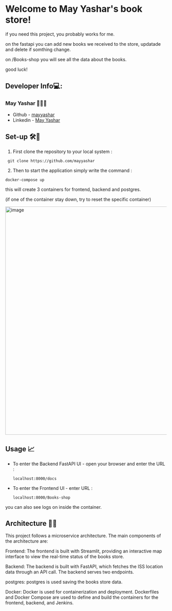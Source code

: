 # Welcome to May Yashar's book store!

if you need this project, you probably works for me.

on the fastapi you can add new books we received to the store, updatade and delete if somthing change.

on /Books-shop you will see all the data about the books.

good luck!

## Developer Info💻:

### May Yashar 👨🏼‍💻
- Github - [mayyashar](https://github.com/mayyashar)
- Linkedin - [May Yashar](https://www.linkedin.com/in/may-yashar-0b78a4239/)

##  Set-up 🛠🧰

1. First clone the repository to your local system :

``` git clone https://github.com/mayyashar```

2. Then to start the application simply write the command : 

``` docker-compose up ```

this will create 3 containers for frontend, backend and postgres.

(if one of the container stay down, try to reset the specific container)

<img width="711" alt="image" src="https://github.com/mayyashar/eass_final_project/assets/129296688/c24aea58-4805-43d1-81db-05e8de27f846">

## Usage 📈

- To enter the Backend FastAPI UI - open your browser and enter the URL : 

   ``` localhost:8000/docs ```

- To enter the Frontend UI - enter URL : 

   ``` localhost:8000/Books-shop ```

you can also see logs on inside the container.
 
## Architecture 👷🏽

This project follows a microservice architecture. The main components of the architecture are:

Frontend: The frontend is built with Streamlit, providing an interactive map interface to view the real-time status of the books store.

Backend: The backend is built with FastAPI, which fetches the ISS location data through an API call. The backend serves two endpoints.

postgres: postgres is used saving the books store data.

Docker: Docker is used for containerization and deployment. Dockerfiles and Docker Compose are used to define and build the containers for the frontend, backend, and Jenkins.
